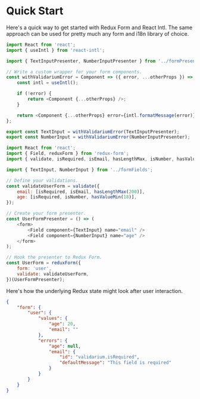 # Quick Start

Here's a quick way to get started with Redux Form and React Intl. The same approach can be used for pretty much any form and i18n library of choice.

```js
import React from 'react';
import { useIntl } from 'react-intl';

import { TextInputPresenter, NumberInputPresenter } from '../formPresenters';

// Write a custom wrapper for your form components.
const withValidariumError = Component => ({ error, ...otherProps }) => {
	const intl = useIntl();

	if (!error) {
		return <Component {...otherProps} />;
	}

	return <Component {...otherProps} error={intl.formatMessage(error)} />;
};

export const TextInput = withValidariumError(TextInputPresenter);
export const NumberInput = withValidariumError(NumberInputPresenter);
```

```js
import React from 'react';
import { Field, reduxForm } from 'redux-form';
import { validate, isRequired, isEmail, hasLengthMax, isNumber, hasValueMin } from 'validarium';

import { TextInput, NumberInput } from '../formFields';

// Define your validations.
const validateUserForm = validate({
	email: [isRequired, isEmail, hasLengthMax(200)],
	age: [isRequired, isNumber, hasValueMin(18)],
});

// Create your form presenter.
const UserFormPresenter = () => (
	<form>
		<Field component={TextInput} name="email" />
		<Field component={NumberInput} name="age" />
	</form>
);

// Hook the presenter to Redux Form.
const UserForm = reduxForm({
	form: 'user',
	validate: validateUserForm,
})(UserFormPresenter);
```

Here's how the underlying Redux state might look after user interaction.

```json
{
	"form": {
		"user": {
			"values": {
				"age": 20,
				"email": ""
			},
			"errors": {
				"age": null,
				"email": {
					"id": "validarium.isRequired",
					"defaultMessage": "This field is required"
				}
			}
		}
	}
}
```
